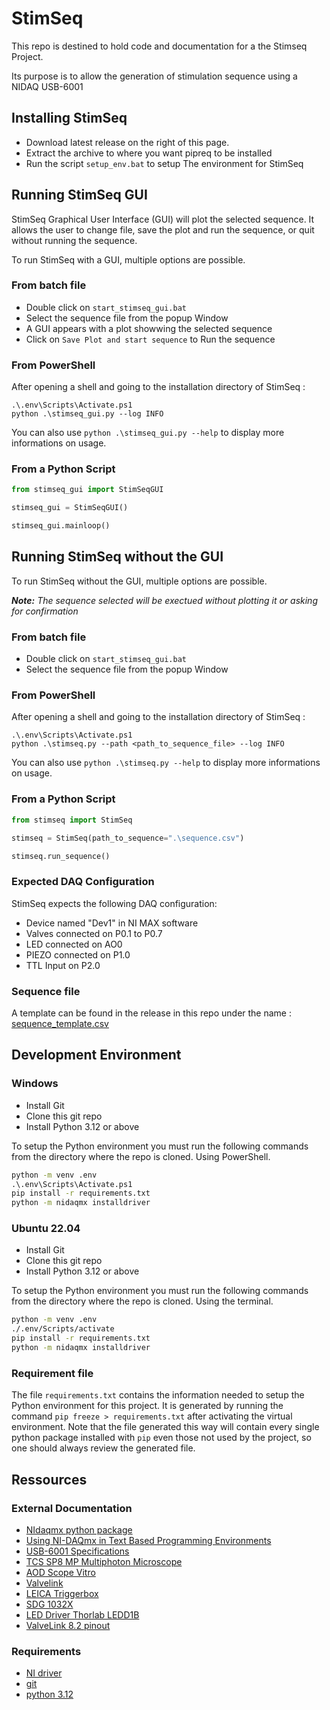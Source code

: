 # StimSeq

This repo is destined to hold code and documentation for a the Stimseq Project.

Its purpose is to allow the generation of stimulation sequence using a NIDAQ USB-6001

## Installing StimSeq

- Download latest release on the right of this page.
- Extract the archive to where you want pipreq to be installed
- Run the script `setup_env.bat` to setup The environment for StimSeq

## Running StimSeq GUI

StimSeq Graphical User Interface (GUI) will plot the selected sequence. It allows the user to change file, save the plot and run the sequence, or quit without running the sequence.

To run StimSeq with a GUI, multiple options are possible.

### From batch file

- Double click on `start_stimseq_gui.bat`
- Select the sequence file from the popup Window
- A GUI appears with a plot showwing the selected sequence
- Click on `Save Plot and start sequence` to Run the sequence

### From PowerShell

After opening a shell and going to the installation directory of StimSeq :

```batch
.\.env\Scripts\Activate.ps1
python .\stimseq_gui.py --log INFO
```

You can also use `python .\stimseq_gui.py --help` to display more informations on usage.

### From a Python Script

```python
from stimseq_gui import StimSeqGUI

stimseq_gui = StimSeqGUI()

stimseq_gui.mainloop()
```

## Running StimSeq without the GUI

To run StimSeq without the GUI, multiple options are possible.

***Note:** The sequence selected will be exectued without plotting it or asking for confirmation*

### From batch file

- Double click on `start_stimseq_gui.bat`
- Select the sequence file from the popup Window

### From PowerShell 

After opening a shell and going to the installation directory of StimSeq :

```batch
.\.env\Scripts\Activate.ps1
python .\stimseq.py --path <path_to_sequence_file> --log INFO
```

You can also use `python .\stimseq.py --help` to display more informations on usage.

### From a Python Script

```python
from stimseq import StimSeq

stimseq = StimSeq(path_to_sequence=".\sequence.csv")

stimseq.run_sequence()
```

### Expected DAQ Configuration

StimSeq expects the following DAQ configuration:

- Device named "Dev1" in NI MAX software
- Valves connected on P0.1 to P0.7
- LED connected on AO0
- PIEZO connected on P1.0
- TTL Input on P2.0

### Sequence file

A template can be found in the release in this repo under the name : [sequence_template.csv](/doc/sequence_template.csv)

## Development Environment

### Windows

- Install Git
- Clone this git repo
- Install Python 3.12 or above

To setup the Python environment you must run the following commands from the directory where the repo is cloned. Using PowerShell.

```bat
python -m venv .env
.\.env\Scripts\Activate.ps1
pip install -r requirements.txt
python -m nidaqmx installdriver
```

### Ubuntu 22.04

- Install Git
- Clone this git repo
- Install Python 3.12 or above

To setup the Python environment you must run the following commands from the directory where the repo is cloned. Using the terminal.

```bash
python -m venv .env
./.env/Scripts/activate
pip install -r requirements.txt
python -m nidaqmx installdriver
```

### Requirement file

The file `requirements.txt` contains the information needed to setup the Python environment for this project. It is generated by running the command `pip freeze > requirements.txt` after activating the virtual environment. Note that the file generated this way will contain every single python package installed with `pip` even those not used by the project, so one should always review the generated file.

## Ressources

### External Documentation

- [NIdaqmx python package](https://nidaqmx-python.readthedocs.io/en/stable/#installation)
- [Using NI-DAQmx in Text Based Programming Environments](https://www.ni.com/en/support/documentation/supplemental/21/using-ni-daqmx-in-text-based-programming-environments.html)
- [USB-6001 Specifications](https://www.ni.com/docs/en-US/bundle/usb-6001-specs/resource/374369a.pdf)
- [TCS SP8 MP Multiphoton Microscope](https://www.leica-microsystems.com/products/confocal-microscopes/p/leica-tcs-sp8-mp/downloads/)
- [AOD Scope Vitro](https://karthalasystem.com/aodscope-vitro/)
- [Valvelink](https://autom8.com/wp-content/uploads/2016/07/ValveLink.pdf)
- [LEICA Triggerbox](https://downloads.leica-microsystems.com/TCS%20SP5/Application%20Note/Triggering_Guide-AppLetter.EN.pdf)
- [SDG 1032X](https://static.eleshop.nl/mage/media/downloads/SDG1000X_UserManual_UM0201X-E01A1.pdf)
- [LED Driver Thorlab LEDD1B](https://www.thorlabs.com/newgrouppage9.cfm?objectgroup_id=2616&pn=LEDD1B#3018)
- [ValveLink 8.2 pinout](/doc/ValveLink8.2%20pinout.pdf)

### Requirements

- [NI driver](https://www.ni.com/docs/fr-FR/bundle/ni-platform-on-linux-desktop/page/installing-ni-products-ubuntu.html)
- [git](https://git-scm.com/downloads)
- [python 3.12](https://www.python.org/downloads/)
